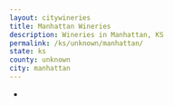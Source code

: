 ```yaml
---
layout: citywineries
title: Manhattan Wineries
description: Wineries in Manhattan, KS
permalink: /ks/unknown/manhattan/
state: ks
county: unknown
city: manhattan
---
```

-
